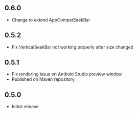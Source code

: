 ## 0.6.0
- Change to extend AppCompatSeekBar

## 0.5.2
- Fix VerticalSeekBar not working properly after size changed

## 0.5.1
- Fix rendering issue on Android Studio preview window
- Published on Maven repository

## 0.5.0

- Initial release
